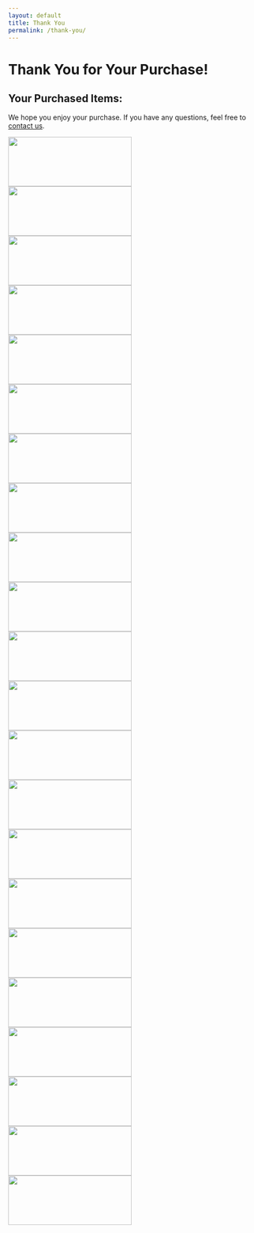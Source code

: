 ```yaml
---
layout: default
title: Thank You
permalink: /thank-you/
---
```


<div class="container">
  <h1>Thank You for Your Purchase!</h1>

  <h2>Your Purchased Items:</h2>
  <div id="purchased-items">
    <!-- Items will be dynamically populated here -->
  </div>

  <p>We hope you enjoy your purchase. If you have any questions, feel free to <a href="/contact/">contact us</a>.</p>
</div>

<style>
  /* General Styles for the Thank You Page */
  
  .purchased-container {
    max-width: 900px;
    margin: 0 auto;
    padding: 20px;
    border-radius: 8px;
    box-shadow: 0 4px 8px rgba(0, 0, 0, 0.1);
  }



  #purchased-items {
    margin: 0;
    padding: 0;
  }

  .purchased-item {
    display: flex;
    align-items: center;
    padding: 15px;
    border-bottom: 1px solid #ddd;
    background-color: #f9f9f9;
    border-radius: 8px;
    margin-bottom: 15px;
  }

  .purchased-item:last-child {
    border-bottom: none;
  }

  .item-image {
    width: 120px;
    height: 120px;
    object-fit: cover;
    border-radius: 8px;
    margin-right: 20px;
    box-shadow: 0 2px 4px rgba(0, 0, 0, 0.1);
  }

  .item-details {
    flex: 1;
  }

  .item-details strong {
    font-size: 1.2em;
    color: #34495e;
  }

  .item-details p {
    margin: 5px 0;
    font-size: 1em;
    color: #555;
  }

  #receipt-link a {
    color: #2980b9;
    text-decoration: none;
    font-weight: bold;
  }

  #receipt-link a:hover {
    text-decoration: underline;
  }


  a:hover {
    text-decoration: underline;
  }

  @media (max-width: 768px) {
    .container {
      padding: 15px;
    }

    .purchased-item {
      flex-direction: column;
      align-items: flex-start;
    }

    .item-image {
      margin-bottom: 10px;
      width: 100%;
      max-width: 150px;
    }
  }
</style>

<script>
  // Retrieve purchased items and receipt URL from localStorage
  var purchasedItems = JSON.parse(localStorage.getItem('purchasedItems'));

  // Reference to the HTML containers
  var purchasedItemsContainer = document.getElementById('purchased-items');

  // Display purchased items
  if (purchasedItems && purchasedItems.length > 0) {
    purchasedItems.forEach(function(item) {
      var itemElement = document.createElement('div');
      itemElement.className = 'purchased-item';

      var itemImage = document.createElement('img');
      itemImage.src = item.image;
      itemImage.alt = item.name;
      itemImage.className = 'item-image';

      var itemDetails = document.createElement('div');
      itemDetails.className = 'item-details';
      itemDetails.innerHTML = `<strong>${item.name}</strong><br>
                               Price: $${item.price}<br>
                               Quantity: ${item.quantity}`;

      itemElement.appendChild(itemImage);
      itemElement.appendChild(itemDetails);
      purchasedItemsContainer.appendChild(itemElement);
    });
  } else {
    purchasedItemsContainer.textContent = 'No items found.';
  }


  // Clear localStorage after displaying
  localStorage.removeItem('purchasedItems');
  localStorage.removeItem('receiptUrl');
</script>



<!-- Slider -->

<div class="slider">
  <div class="slide-track">
    <div class="slide">
      <span>
        <a href="https://www.anrdoezrs.net/click-100820740-11428765" target="_blank" title="Buy China Wholesale Products Online Shopping From China Suppliers.">
          <img src="https://i.postimg.cc/k50nwS8q/Dh-Gate-Logo.png" height="100" width="250" alt="">
        </a>
      </span>
    </div>
    <div class="slide">
      <span>
        <a href="https://www.dpbolvw.net/click-100820740-13125549" target="_blank" title="Dell Outlet Coupon Codes: Refurbished Computer PCs | Dell USA">
          <img src="https://i.postimg.cc/sfq6HQZ4/dell-outlet.png" height="100" width="250" alt="">
        </a>
      </span>
    </div>
    <div class="slide">
      <span>
        <a href="https://www.anrdoezrs.net/click-100820740-10495782" target="_blank" title="Video game rental service">
          <img src="https://i.postimg.cc/J4B4Hm29/gamefly-logo.png" height="100" width="250" alt="">
        </a>
      </span>
    </div>
    <div class="slide">
      <span>
        <a href="https://www.jdoqocy.com/click-100820740-15494946" target="_blank" title="NordVPN: The best online VPN service for speed and security">
          <img src="https://i.postimg.cc/0jX8zYhs/nord-vpn-logo.png" height="100" width="250" alt="">
        </a>
      </span>
    </div>
    <div class="slide">
      <span>
        <a href="https://www.tkqlhce.com/click-100820740-14516475" target="_blank" title="Shop Girls &amp; Tweens Clothing // Girls Fashion // Justice™">
          <img src="https://i.postimg.cc/157j0V5S/justice.png" height="100" width="250" alt="">
        </a>
      </span>
    </div>
    <div class="slide">
      <span>
        <a href="https://www.dpbolvw.net/click-100820740-15084154" target="_blank" title="Buy a domain name - Register cheap domain names from $0.99 - Namecheap - namecheap.com">
          <img src="https://i.postimg.cc/gjNfJM9z/namecheap-logo.png" height="100" width="250" alt="">
        </a>
      </span>
    </div>
    <div class="slide">
      <span>
        <a href="https://www.kqzyfj.com/click-100820740-12731974" target="_blank" title="Cheap Flights, Airline tickets and Hotels - JustFly">
          <img src="https://i.postimg.cc/4NhWb4MG/justfly-com-logo.png" height="100" width="250" alt="">
        </a>
      </span>
    </div>
    <div class="slide">
      <span>
        <a href="https://www.kqzyfj.com/click-100820740-13171327" target="_blank" title="The Sightseeing Pass | City &amp; Leisure Passes | Sightseeing Pass Company">
          <img src="https://i.postimg.cc/2SHx1Z2p/sightseeing-logo.png" height="100" width="250" alt="">
        </a>
      </span>
    </div>
    <div class="slide">
      <span>
        <a href="https://www.kqzyfj.com/click-100820740-14310597" target="_blank" title="Snapfish | Personalized Gifts, Cards, Home Decor, Photo Books &amp; More">
          <img src="https://i.postimg.cc/sX0FKxVb/snap-fish.png" height="100" width="250" alt="">
        </a>
      </span>
    </div>
    <div class="slide">
      <span>
        <a href="https://www.tkqlhce.com/click-100820740-11779777" target="_blank" title="Quick &amp; Confidential STD Testing - STDcheck.com!">
          <img src="https://i.postimg.cc/DZR9cWcm/std-check.png" height="100" width="250" alt="">
        </a>
      </span>
    </div>
    <div class="slide">
      <span>
        <a href="https://bulletproof.fdf2.net/c/3085755/1138919/9221" target="_blank" title="Bulletproof Coffee: The Original Keto Coffee with Butter &amp; MCT Oil">
          <img src="https://i.postimg.cc/vmwCWXY5/bulletproof-logo.png" height="100" width="250" alt="">
        </a>
      </span>
    </div>
    <div class="slide">
      <span>
        <a href="https://www.anrdoezrs.net/click-100820740-11428765" target="_blank" title="Buy China Wholesale Products Online Shopping From China Suppliers.">
          <img src="https://i.postimg.cc/k50nwS8q/Dh-Gate-Logo.png" height="100" width="250" alt="">
        </a>
      </span>
    </div>
    <div class="slide">
      <span>
        <a href="https://www.dpbolvw.net/click-100820740-13125549" target="_blank" title="Dell Outlet Coupon Codes: Refurbished Computer PCs | Dell USA">
          <img src="https://i.postimg.cc/sfq6HQZ4/dell-outlet.png" height="100" width="250" alt="">
        </a>
      </span>
    </div>
    <div class="slide">
      <span>
        <a href="https://www.anrdoezrs.net/click-100820740-10495782" target="_blank" title="Video game rental service">
          <img src="https://i.postimg.cc/J4B4Hm29/gamefly-logo.png" height="100" width="250" alt="">
        </a>
      </span>
    </div>
    <div class="slide">
      <span>
        <a href="https://www.jdoqocy.com/click-100820740-15494946" target="_blank" title="NordVPN: The best online VPN service for speed and security">
          <img src="https://i.postimg.cc/0jX8zYhs/nord-vpn-logo.png" height="100" width="250" alt="">
        </a>
      </span>
    </div>
    <div class="slide">
      <span>
        <a href="https://www.tkqlhce.com/click-100820740-14516475" target="_blank" title="Shop Girls &amp; Tweens Clothing // Girls Fashion // Justice™">
          <img src="https://i.postimg.cc/157j0V5S/justice.png" height="100" width="250" alt="">
        </a>
      </span>
    </div>
    <div class="slide">
      <span>
        <a href="https://www.dpbolvw.net/click-100820740-15084154" target="_blank" title="Buy a domain name - Register cheap domain names from $0.99 - Namecheap - namecheap.com">
          <img src="https://i.postimg.cc/gjNfJM9z/namecheap-logo.png" height="100" width="250" alt="">
        </a>
      </span>
    </div>
    <div class="slide">
      <span>
        <a href="https://www.kqzyfj.com/click-100820740-12731974" target="_blank" title="Cheap Flights, Airline tickets and Hotels - JustFly">
          <img src="https://i.postimg.cc/4NhWb4MG/justfly-com-logo.png" height="100" width="250" alt="">
        </a>
      </span>
    </div>
    <div class="slide">
      <span>
        <a href="https://www.kqzyfj.com/click-100820740-13171327" target="_blank" title="The Sightseeing Pass | City &amp; Leisure Passes | Sightseeing Pass Company">
          <img src="https://i.postimg.cc/2SHx1Z2p/sightseeing-logo.png" height="100" width="250" alt="">
        </a>
      </span>
    </div>
    <div class="slide">
      <span>
        <a href="https://www.kqzyfj.com/click-100820740-14310597" target="_blank" title="Snapfish | Personalized Gifts, Cards, Home Decor, Photo Books &amp; More">
          <img src="https://i.postimg.cc/sX0FKxVb/snap-fish.png" height="100" width="250" alt="">
        </a>
      </span>
    </div>
    <div class="slide">
      <span>
        <a href="https://www.tkqlhce.com/click-100820740-11779777" target="_blank" title="Quick &amp; Confidential STD Testing - STDcheck.com!">
          <img src="https://i.postimg.cc/DZR9cWcm/std-check.png" height="100" width="250" alt="">
        </a>
      </span>
    </div>
    <div class="slide">
      <span>
        <a href="https://bulletproof.fdf2.net/c/3085755/1138919/9221" target="_blank" title="Bulletproof Coffee: The Original Keto Coffee with Butter &amp; MCT Oil">
          <img src="https://i.postimg.cc/vmwCWXY5/bulletproof-logo.png" height="100" width="250" alt="">
        </a>
      </span>
    </div>
  </div>
</div>
